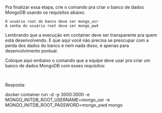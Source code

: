Pra finalizar essa etapa, crie o comando pra criar o banco de dados MongoDB usando os requisitos abaixo:

    O usuário root do banco deve ser mongo_usr
    A senha do usuário root deve ser mongo_pwd

Lembrando que a execução em container deve ser transparente pra quem está desenvolvendo. E que aqui você não precisa se preocupar com a perda dos dados do banco e nem nada disso, é apenas para desenvolvimento pontual.

Coloque aqui embaixo o comando que a equipe deve usar pra criar um banco de dados MongoDB com esses requisitos:

<br>

Resposta:

docker container run -d -p 3000:3000 -e MONGO_INITDB_ROOT_USERNAME=mongo_usr -e MONGO_INITDB_ROOT_PASSWORD=mongo_pwd mongo

